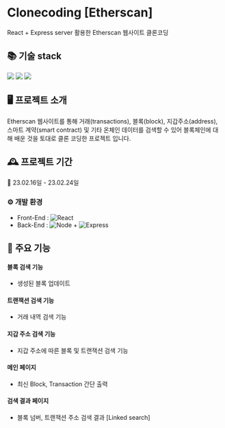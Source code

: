 # Clonecoding [Etherscan]

React + Express server 활용한 Etherscan 웹사이트 클론코딩
<br/>
## 📚 기술 stack
  <img src="https://img.shields.io/badge/React-00599C?style=flat-square&logo=react&logoColor=white"/></a>
  <img src="https://img.shields.io/badge/Javascript-ffb13b?style=flat-square&logo=javascript&logoColor=white"/></a>
<img src="https://img.shields.io/badge/Node.js-339933?style=flat-square&logo=Node.js&logoColor=white"/></a>
<br/>
## 🖥️ 프로젝트 소개

Etherscan 웹사이트를 통해 거래(transactions), 블록(block), 지갑주소(address), 스마트 계약(smart contract) 및 기타 온체인 데이터를 검색할 수 있어 블록체인에 대해 배운 것을 토대로 클론 코딩한 프로젝트 입니다.
<br>

## 🕰️ 프로젝트 기간

🔸 23.02.16일 - 23.02.24일
<br>

### ⚙️ 개발 환경

-   Front-End : <img alt="React" src ="https://img.shields.io/badge/framework-react-blue?style=plastic&logo=react"/>
    <br>
-   Back-End : <img alt="Node" src ="https://img.shields.io/badge/framework-node.js-green?style=plastic&logo=node.js"/> + <img alt="Express" src ="https://img.shields.io/badge/framework-Express.js-white?style=plastic&logo=express"/>
    <br>

## 📌 주요 기능

#### 블록 검색 기능

-   생성된 블록 업데이트

#### 트랜잭션 검색 기능

-   거래 내역 검색 기능

#### 지갑 주소 검색 기능

-   지갑 주소에 따른 블록 및 트랜잭션 검색 기능

#### 메인 페이지

-   최신 Block, Transaction 간단 출력

#### 검색 결과 페이지

-   블록 넘버, 트랜잭션 주소 검색 결과 [Linked search]
